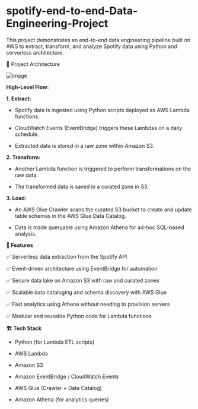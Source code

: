 # spotify-end-to-end-Data-Engineering-Project
This project demonstrates an end-to-end data engineering pipeline built on AWS to extract, transform, and analyze Spotify data using Python and serverless architecture.

📌 Project Architecture

![image](https://github.com/user-attachments/assets/0f2afab5-7417-4fbe-9070-efb0d16627d1)


**High-Level Flow:**

**1. Extract:**

- Spotify data is ingested using Python scripts deployed as AWS Lambda functions.

- CloudWatch Events (EventBridge) triggers these Lambdas on a daily schedule.

- Extracted data is stored in a raw zone within Amazon S3.

**2. Transform:**
   
- Another Lambda function is triggered to perform transformations on the raw data.
   
- The transformed data is saved in a curated zone in S3.

**3. Load:**
   
- An AWS Glue Crawler scans the curated S3 bucket to create and update table schemas in the AWS Glue Data Catalog.
   
- Data is made queryable using Amazon Athena for ad-hoc SQL-based analysis.

**🚀 Features**

✅ Serverless data extraction from the Spotify API

✅ Event-driven architecture using EventBridge for automation

✅ Secure data lake on Amazon S3 with raw and curated zones

✅ Scalable data cataloging and schema discovery with AWS Glue

✅ Fast analytics using Athena without needing to provision servers

✅ Modular and reusable Python code for Lambda functions


**🏗️ Tech Stack**

- Python (for Lambda ETL scripts)

- AWS Lambda

- Amazon S3

- Amazon EventBridge / CloudWatch Events

- AWS Glue (Crawler + Data Catalog)

- Amazon Athena (for analytics queries)


